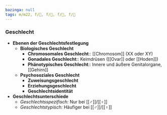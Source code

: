 ```yaml
---
bazinga: null
tags: m/m22, f/🦩, f/🍆, f/🧬, f/💭
---
```

### Geschlecht
- **Ebenen der Geschlechtsfestlegung**
	- **Biologisches Geschlecht**
		- **Chromosomales Geschlecht**:: [[Chromosom]] (XX oder XY)
		- **Gonadales Geschlecht**:: Keimdrüsen ([[Ovar]] oder [[Hoden]])
		- **Phänotypisches Geschlecht**:: Innere und äußere Genitalorgane, [[Gehirn]]
	- **Psychosoziales Geschlecht**
		- **Zuweisungsgeschlecht**
		- **Erziehungsgeschlecht**
		- **Geschlechtsidentität**
- **Geschlechtsunterschiede**
	- *Geschlechtsspezifisch:* Nur bei [[♂]]/[[♀]] 
	- *Geschlechtstypisch:* Häufiger bei [[♂]]/[[♀]]